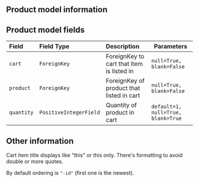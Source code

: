 ## Product model information

## Product model fields

| Field      | Field Type             | Description                               | Parameters                         |
| :--------- | :--------------------- | :---------------------------------------- | ---------------------------------- |
| `cart`     | `ForeignKey`           | ForeignKey to cart that item is listed in | `null=True, blank=False`           |
| `product`  | `ForeignKey`           | ForeignKey of product that listed in cart | `null=True, blank=False`           |
| `quantity` | `PositiveIntegerField` | Quantity of product in cart               | `default=1, null=True, blank=True` |

## Other information

Cart item title displays like "this" or this only. There's formatting to avoid double or more quotes.

By default ordering is `"-id"` (first one is the newest).
